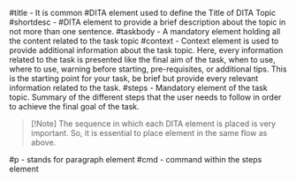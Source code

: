 #title - It is common #DITA element used to define the Title of DITA Topic
#shortdesc - #DITA element to provide a brief description about the topic in not more than one sentence.
#taskbody - A mandatory element holding all the content related to the task topic
#context - Context element is used to provide additional information about the task topic. Here, every information related to the task is presented like the final aim of the task, when to use, where to use, warning before starting, pre-requisites, or additional tips. This is the starting point for your task, be brief but provide every relevant information related to the task.
#steps - Mandatory element of the task topic. Summary of the different steps that the user needs to follow in order to achieve the final goal of the task. 

> [!Note] The sequence in which each DITA element is placed is very important. So, it is essential to place element in the same flow as above. 

#p - stands for paragraph element
#cmd - command within the steps element
